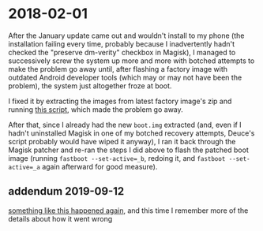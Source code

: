# 2018-02-01

After the January update came out and wouldn't install to my phone (the installation failing every time, probably because I inadvertently hadn't checked the "preserve dm-verity" checkbox in Magisk), I managed to successively screw the system up more and more with botched attempts to make the problem go away until, after flashing a factory image with outdated Android developer tools (which may or may not have been the problem), the system just altogether froze at boot.

I fixed it by extracting the images from latest factory image's zip and running [this script](https://forum.xda-developers.com/pixel-2-xl/development/tool-deuces-bootloop-recovery-flashing-t3704761), which made the problem go away.

After that, since I already had the new `boot.img` extracted (and, even if I hadn't uninstalled Magisk in one of my botched recovery attempts, Deuce's script probably would have wiped it anyway), I ran it back through the Magisk patcher and re-ran the steps I did above to flash the patched boot image (running `fastboot --set-active=_b`, redoing it, and `fastboot --set-active=_a` again afterward for good measure).

## addendum 2019-09-12

[something like this happened again](m1r14-mty9t-gm8ff-76t1r-vf36z), and this time I remember more of the details about how it went wrong
